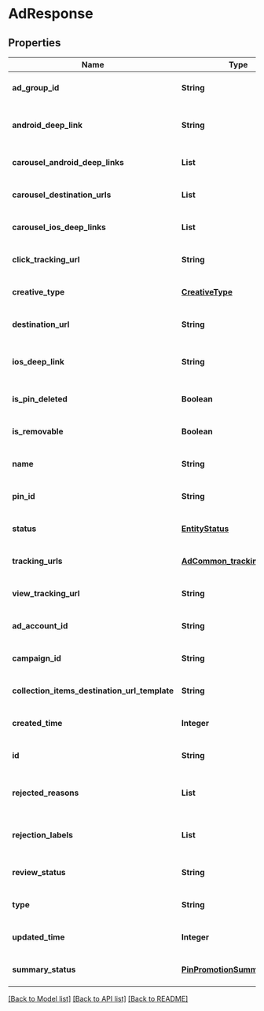 # AdResponse
## Properties

| Name | Type | Description | Notes |
|------------ | ------------- | ------------- | -------------|
| **ad\_group\_id** | **String** | ID of the ad group that contains the ad. | [optional] [default to null] |
| **android\_deep\_link** | **String** | Deep link URL for Android devices. Not currently available. Using this field will generate an error. | [optional] [default to null] |
| **carousel\_android\_deep\_links** | **List** | Comma-separated deep links for the carousel pin on Android. | [optional] [default to null] |
| **carousel\_destination\_urls** | **List** | Comma-separated destination URLs for the carousel pin to promote. | [optional] [default to null] |
| **carousel\_ios\_deep\_links** | **List** | Comma-separated deep links for the carousel pin on iOS. | [optional] [default to null] |
| **click\_tracking\_url** | **String** | Tracking url for the ad clicks. | [optional] [default to null] |
| **creative\_type** | [**CreativeType**](CreativeType.md) |  | [optional] [default to null] |
| **destination\_url** | **String** | Destination URL. | [optional] [default to null] |
| **ios\_deep\_link** | **String** | Deep link URL for iOS devices. Not currently available. Using this field will generate an error. | [optional] [default to null] |
| **is\_pin\_deleted** | **Boolean** | Is original pin deleted? | [optional] [default to null] |
| **is\_removable** | **Boolean** | Is pin repinnable? | [optional] [default to null] |
| **name** | **String** | Name of the ad - 255 chars max. | [optional] [default to null] |
| **pin\_id** | **String** | Pin ID. | [optional] [default to null] |
| **status** | [**EntityStatus**](EntityStatus.md) |  | [optional] [default to null] |
| **tracking\_urls** | [**AdCommon_tracking_urls**](AdCommon_tracking_urls.md) |  | [optional] [default to null] |
| **view\_tracking\_url** | **String** | Tracking URL for ad impressions. | [optional] [default to null] |
| **ad\_account\_id** | **String** | The ID of the advertiser that this ad belongs to. | [optional] [default to null] |
| **campaign\_id** | **String** | ID of the ad campaign that contains this ad. | [optional] [default to null] |
| **collection\_items\_destination\_url\_template** | **String** | Destination URL template for all items within a collections drawer. | [optional] [default to null] |
| **created\_time** | **Integer** | Pin creation time. Unix timestamp in seconds. | [optional] [default to null] |
| **id** | **String** | The ID of this ad. | [optional] [default to null] |
| **rejected\_reasons** | **List** | Enum reason why the pin was rejected. Returned if &lt;code&gt;review_status&lt;/code&gt; is \&quot;REJECTED\&quot;. | [optional] [default to null] |
| **rejection\_labels** | **List** | Text reason why the pin was rejected. Returned if &lt;code&gt;review_status&lt;/code&gt; is \&quot;REJECTED\&quot;. | [optional] [default to null] |
| **review\_status** | **String** | Ad review status | [optional] [default to null] |
| **type** | **String** | Always \&quot;ad\&quot;. | [optional] [default to null] |
| **updated\_time** | **Integer** | Last update time. Unix timestamp in seconds. | [optional] [default to null] |
| **summary\_status** | [**PinPromotionSummaryStatus**](PinPromotionSummaryStatus.md) | Ad summary status | [optional] [default to null] |

[[Back to Model list]](../README.md#documentation-for-models) [[Back to API list]](../README.md#documentation-for-api-endpoints) [[Back to README]](../README.md)

